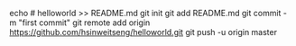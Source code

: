 echo # helloworld >> README.md
git init
git add README.md
git commit -m "first commit"
git remote add origin https://github.com/hsinweitseng/helloworld.git
git push -u origin master
